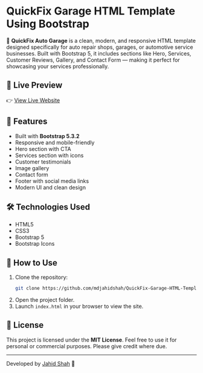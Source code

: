# QuickFix Garage HTML Template Using Bootstrap

🚗 **QuickFix Auto Garage** is a clean, modern, and responsive HTML template designed specifically for auto repair shops, garages, or automotive service businesses. Built with Bootstrap 5, it includes sections like Hero, Services, Customer Reviews, Gallery, and Contact Form — making it perfect for showcasing your services professionally.

## 🔗 Live Preview

👉 [View Live Website](https://mdjahidshah.github.io/QuickFix-Garage-HTML-Template-Using-Bootstrap)

## 📂 Features

- Built with **Bootstrap 5.3.2**
- Responsive and mobile-friendly
- Hero section with CTA
- Services section with icons
- Customer testimonials
- Image gallery
- Contact form
- Footer with social media links
- Modern UI and clean design

## 🛠 Technologies Used

- HTML5
- CSS3
- Bootstrap 5
- Bootstrap Icons

## 📁 How to Use

1. Clone the repository:
   ```bash
   git clone https://github.com/mdjahidshah/QuickFix-Garage-HTML-Template-Using-Bootstrap.git
   ```
2. Open the project folder.
3. Launch `index.html` in your browser to view the site.

## 📄 License

This project is licensed under the **MIT License**. Feel free to use it for personal or commercial purposes. Please give credit where due.

---

Developed by [Jahid Shah](https://github.com/mdjahidshah) 🚀